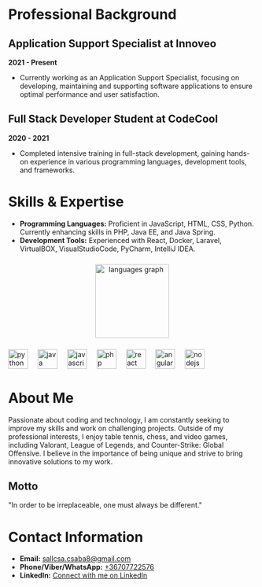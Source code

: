 # Professional Background

## Application Support Specialist at Innoveo  
**2021 - Present**  
- Currently working as an Application Support Specialist, focusing on developing, maintaining and supporting software applications to ensure optimal performance and user satisfaction.

## Full Stack Developer Student at CodeCool  
**2020 - 2021**  
- Completed intensive training in full-stack development, gaining hands-on experience in various programming languages, development tools, and frameworks.

# Skills & Expertise

- **Programming Languages:** Proficient in JavaScript, HTML, CSS, Python. Currently enhancing skills in PHP, Java EE, and Java Spring.
- **Development Tools:** Experienced with React, Docker, Laravel, VirtualBOX, VisualStudioCode, PyCharm, IntelliJ IDEA.

###

<div align="left">
</div>

###


###

<div align="center">
  <img src="https://github-readme-stats.vercel.app/api/top-langs?username=csabika98&locale=en&hide_title=false&layout=compact&card_width=320&langs_count=5&theme=dracula&hide_border=false&order=2" height="150" alt="languages graph"  />
</div>

###

<div align="left">
  <img src="https://cdn.jsdelivr.net/gh/devicons/devicon/icons/python/python-original.svg" height="40" alt="python logo"  />
  <img width="12" />
  <img src="https://cdn.jsdelivr.net/gh/devicons/devicon/icons/java/java-original.svg" height="40" alt="java logo"  />
  <img width="12" />
  <img src="https://cdn.jsdelivr.net/gh/devicons/devicon/icons/javascript/javascript-original.svg" height="40" alt="javascript logo"  />
  <img width="12" />
  <img src="https://cdn.jsdelivr.net/gh/devicons/devicon/icons/php/php-original.svg" height="40" alt="php logo"  />
  <img width="12" />
  <img src="https://cdn.jsdelivr.net/gh/devicons/devicon/icons/react/react-original.svg" height="40" alt="react logo"  />
  <img width="12" />
  <img src="https://cdn.jsdelivr.net/gh/devicons/devicon/icons/angularjs/angularjs-original.svg" height="40" alt="angularjs logo"  />
  <img width="12" />
  <img src="https://cdn.jsdelivr.net/gh/devicons/devicon/icons/nodejs/nodejs-original.svg" height="40" alt="nodejs logo"  />
</div>

# About Me

Passionate about coding and technology, I am constantly seeking to improve my skills and work on challenging projects. Outside of my professional interests, I enjoy table tennis, chess, and video games, including Valorant, League of Legends, and Counter-Strike: Global Offensive. I believe in the importance of being unique and strive to bring innovative solutions to my work.

## Motto

"In order to be irreplaceable, one must always be different."

# Contact Information

- **Email:** [sallcsa.csaba8@gmail.com](mailto:sallcsa.csaba8@gmail.com)
- **Phone/Viber/WhatsApp:** [+36707722576](tel:+36707722576)
- **LinkedIn:** [Connect with me on LinkedIn](https://www.linkedin.com/in/csabasallai/)

